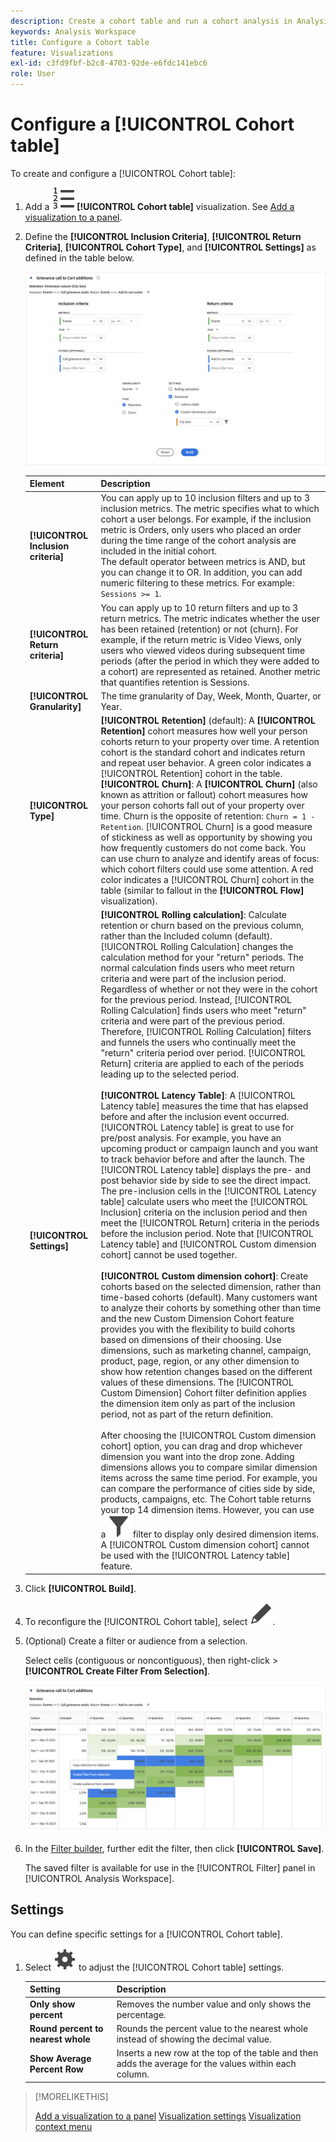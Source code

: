 ```yaml
---
description: Create a cohort table and run a cohort analysis in Analysis Workspace.
keywords: Analysis Workspace
title: Configure a Cohort table
feature: Visualizations
exl-id: c3fd9fbf-b2c8-4703-92de-e6fdc141ebc6
role: User
---
```

# Configure a [!UICONTROL Cohort table]

To create and configure a [!UICONTROL Cohort table]:

1. Add a ![TextNumbered](/help/assets/icons/TextNumbered.svg) **[!UICONTROL Cohort table]** visualization. See [Add a visualization to a panel](../freeform-analysis-visualizations.md#add-visualizations-to-a-panel).

1. Define the **[!UICONTROL Inclusion Criteria]**, **[!UICONTROL Return Criteria]**, **[!UICONTROL Cohort Type]**, and **[!UICONTROL Settings]** as defined in the table below.

   ![Configure a cohort table](assets/cohort-configure.png)

   | Element | Description |
   |--- |--- |
   |**[!UICONTROL Inclusion criteria]**|You can apply up to 10 inclusion filters and up to 3 inclusion metrics. The metric specifies what to which cohort a user belongs. For example, if the inclusion metric is Orders, only users who placed an order during the time range of the cohort analysis are included in the initial cohort.<br>The default operator between metrics is AND, but you can change it to OR. In addition, you can add numeric filtering to these metrics. For example: `Sessions >= 1`.</br>|
   |**[!UICONTROL Return criteria]**|You can apply up to 10 return filters and up to 3 return metrics. The metric indicates whether the user has been retained (retention) or not (churn). For example, if the return metric is Video Views, only users who viewed videos during subsequent time periods (after the period in which they were added to a cohort) are represented as retained. Another metric that quantifies retention is Sessions. |
   |**[!UICONTROL Granularity]**|The time granularity of Day, Week, Month, Quarter, or Year.|
   |**[!UICONTROL Type]**|**[!UICONTROL Retention]** (default): A **[!UICONTROL Retention]** cohort measures how well your person cohorts return to your property over time. A retention cohort is the standard cohort and indicates return and repeat user behavior. A green color indicates a [!UICONTROL Retention] cohort in the table.<br>**[!UICONTROL Churn]**: A **[!UICONTROL Churn]** (also known as attrition or fallout) cohort measures how your person cohorts fall out of your property over time. Churn is the opposite of retention: `Churn = 1 - Retention`. [!UICONTROL Churn] is a good measure of stickiness as well as opportunity by showing you how frequently customers do not come back. You can use churn to analyze and identify areas of focus: which cohort filters could use some attention. A red color indicates a [!UICONTROL Churn] cohort in the table (similar to fallout in the **[!UICONTROL Flow]** visualization).</br>|
   |**[!UICONTROL Settings]**|**[!UICONTROL Rolling calculation]**: Calculate retention or churn based on the previous column, rather than the Included column (default). [!UICONTROL Rolling Calculation] changes the calculation method for your "return" periods. The normal calculation finds users who meet return criteria and were part of the inclusion period. Regardless of whether or not they were in the cohort for the previous period. Instead, [!UICONTROL Rolling Calculation] finds users who meet "return" criteria and were part of the previous period. Therefore, [!UICONTROL Rolling Calculation] filters and funnels the users who continually meet the "return" criteria period over period. [!UICONTROL Return] criteria are applied to each of the periods leading up to the selected period. </br><br>**[!UICONTROL Latency Table]**: A [!UICONTROL Latency table] measures the time that has elapsed before and after the inclusion event occurred. [!UICONTROL Latency table] is great to use for pre/post analysis. For example, you have an upcoming product or campaign launch and you want to track behavior before and after the launch. The [!UICONTROL Latency table] displays the pre- and post behavior side by side to see the direct impact. The pre-inclusion cells in the [!UICONTROL Latency table] calculate users who meet the [!UICONTROL Inclusion] criteria on the inclusion period and then meet the [!UICONTROL Return] criteria in the periods before the inclusion period. Note that [!UICONTROL Latency table] and [!UICONTROL Custom dimension cohort] cannot be used together.</br><br>**[!UICONTROL Custom dimension cohort]**: Create cohorts based on the selected dimension, rather than time-based cohorts (default). Many customers want to analyze their cohorts by something other than time and the new Custom Dimension Cohort feature provides you with the flexibility to build cohorts based on dimensions of their choosing. Use dimensions, such as marketing channel, campaign, product, page, region, or any other dimension to show how retention changes based on the different values of these dimensions. The [!UICONTROL Custom Dimension] Cohort filter definition applies the dimension item only as part of the inclusion period, not as part of the return definition.</br><br>After choosing the [!UICONTROL Custom dimension cohort] option, you can drag and drop whichever dimension you want into the drop zone. Adding dimensions allows you to compare similar dimension items across the same time period. For example, you can compare the performance of cities side by side, products, campaigns, etc. The Cohort table returns your top 14 dimension items. However, you can use a ![Filter](/help/assets/icons/Filter.svg) filter to display only desired dimension items. A [!UICONTROL Custom dimension cohort] cannot be used with the [!UICONTROL Latency table] feature.</br>|

1. Click **[!UICONTROL Build]**.
1. To reconfigure the [!UICONTROL Cohort table], select ![Edit](/help/assets/icons/Edit.svg).

1. (Optional) Create a filter or audience from a selection.

   Select cells (contiguous or noncontiguous), then right-click > **[!UICONTROL Create Filter From Selection]**.

   ![Create filter or audience](assets/retention-createfilter.png)

1. In the [Filter builder](/help/components/filters/filter-builder.md), further edit the filter, then click **[!UICONTROL Save]**.

   The saved filter is available for use in the [!UICONTROL Filter] panel in [!UICONTROL Analysis Workspace].

## Settings

You can define specific settings for a [!UICONTROL Cohort table].

1. Select ![Setting](/help/assets/icons/Setting.svg) to adjust the [!UICONTROL Cohort table] settings.

   | Setting | Description |
   |---|---|
   | **Only show percent** | Removes the number value and only shows the percentage. |
   | **Round percent to nearest whole** | Rounds the percent value to the nearest whole instead of showing the decimal value. |
   | **Show Average Percent Row** | Inserts a new row at the top of the table and then adds the average for the values within each column. |


>[!MORELIKETHIS]
>
>[Add a visualization to a panel](/help/analysis-workspace/visualizations/freeform-analysis-visualizations.md#add-visualizations-to-a-panel)
>[Visualization settings](/help/analysis-workspace/visualizations/freeform-analysis-visualizations.md#settings)
>[Visualization context menu](/help/analysis-workspace/visualizations/freeform-analysis-visualizations.md#context-menu)
>

